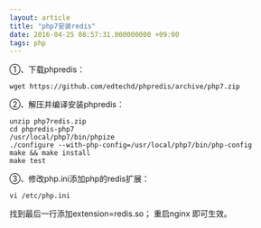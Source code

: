 ```yaml
---
layout: article
title: "php7安装redis"
date: 2016-04-25 08:57:31.000000000 +09:00
tags: php
---
```


①、下载phpredis：

    wget https://github.com/edtechd/phpredis/archive/php7.zip

②、解压并编译安装phpredis：

    unzip php7redis.zip
    cd phpredis-php7
    /usr/local/php7/bin/phpize
    ./configure --with-php-config=/usr/local/php7/bin/php-config
    make && make install
    make test

③、修改php.ini添加php的redis扩展：

    vi /etc/php.ini

找到最后一行添加extension=redis.so；
重启nginx 即可生效。

